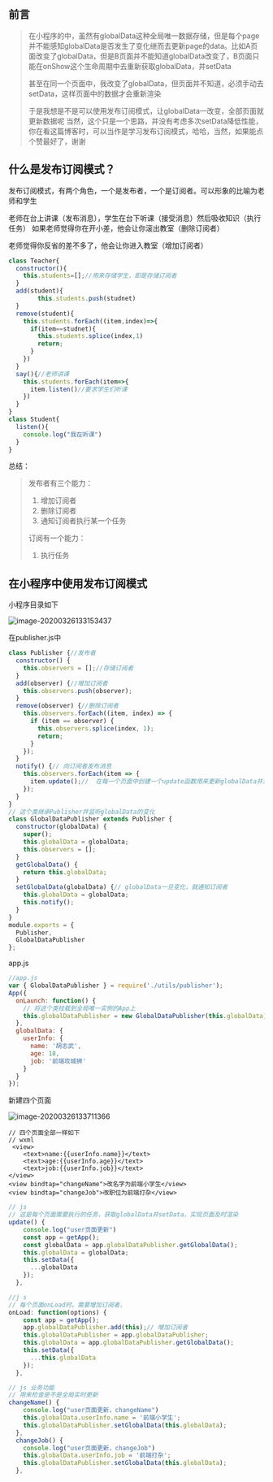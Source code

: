 ## 前言

> 在小程序的中，虽然有globalData这种全局唯一数据存储，但是每个page并不能感知globalData是否发生了变化继而去更新page的data。比如A页面改变了globalData，但是B页面并不能知道globalData改变了，B页面只能在onShow这个生命周期中去重新获取globalData，并setData
>
> 甚至在同一个页面中，我改变了globalData，但页面并不知道，必须手动去setData，这样页面中的数据才会重新渲染
>
> 于是我想是不是可以使用发布订阅模式，让globalData一改变，全部页面就更新数据呢
> 当然，这个只是一个思路，并没有考虑多次setData降低性能，你在看这篇博客时，可以当作是学习发布订阅模式，哈哈，当然，如果能点个赞最好了，谢谢

## 什么是发布订阅模式？

发布订阅模式，有两个角色，一个是发布者，一个是订阅者。可以形象的比喻为老师和学生

老师在台上讲课（发布消息），学生在台下听课（接受消息）然后吸收知识（执行任务）
如果老师觉得你在开小差，他会让你滚出教室（删除订阅者）

老师觉得你反省的差不多了，他会让你进入教室（增加订阅者）

```javascript
class Teacher{
  constructor(){
    this.students=[];//用来存储学生，即是存储订阅者
  }
  add(student){
		this.students.push(studnet)
  }
  remove(student){
    this.students.forEach((item,index)=>{
      if(item==studnet){
        this.students.splice(index,1)
        return;
      }
    })
  }
  say(){//老师讲课
    this.students.forEach(item=>{
      item.listen()//要求学生们听课
    })
  }
}
class Student{
  listen(){
    console.log("我在听课")
  }
}
```

总结：

> 发布者有三个能力：
>
> 1. 增加订阅者
> 2. 删除订阅者
> 3. 通知订阅者执行某一个任务
>
> 订阅有一个能力：
>
> 1. 执行任务



## 在小程序中使用发布订阅模式

小程序目录如下

![image-20200326133153437](https://tva1.sinaimg.cn/large/00831rSTgy1gd79pm2qqxj306w07ywev.jpg)

在publisher.js中

```javascript
class Publisher {//发布者
  constructor() {
    this.observers = [];//存储订阅者
  }
  add(observer) {//增加订阅者
    this.observers.push(observer);
  }
  remove(observer) {//删除订阅者
    this.observers.forEach((item, index) => {
      if (item == observer) {
        this.observers.splice(index, 1);
        return;
      }
    });
  }
  notify() {// 向订阅者发布消息
    this.observers.forEach(item => {
      item.update();//  在每一个页面中创建一个update函数用来更新globalData并渲染
    });
  }
}
// 这个类继承Publisher并监听globalData的变化
class GlobalDataPublisher extends Publisher {
  constructor(globalData) {
    super();
    this.globalData = globalData;
    this.observers = [];
  }
  getGlobalData() {
    return this.globalData;
  }
  setGlobalData(globalData) {// globalData一旦变化，就通知订阅者
    this.globalData = globalData;
    this.notify();
  }
}
module.exports = {
  Publisher,
  GlobalDataPublisher
};

```

app.js

```javascript
//app.js
var { GlobalDataPublisher } = require('./utils/publisher');
App({
  onLaunch: function() {
    // 将这个类挂载到全局唯一实例的App上
    this.globalDataPublisher = new GlobalDataPublisher(this.globalData);
  },
  globalData: {
    userInfo: {
      name: '胡志武',
      age: 18,
      job: '前端攻城狮'
    }
  }
});

```

 新建四个页面

![image-20200326133711366](https://tva1.sinaimg.cn/large/00831rSTgy1gd79v4szb0j306y0bjmxp.jpg)

```vue
// 四个页面全部一样如下
// wxml
 <view>
    <text>name:{{userInfo.name}}</text>
    <text>age:{{userInfo.age}}</text>
    <text>job:{{userInfo.job}}</text>
</view>
<view bindtap="changeName">改名字为前端小学生</view>
<view bindtap="changeJob">改职位为前端打杂</view>
```

```javascript
// js
// 这是每个页面需要执行的任务，获取globalData并setData，实现页面及时渲染
update() {
  	console.log("user页面更新")
    const app = getApp();
    const globalData = app.globalDataPublisher.getGlobalData();
    this.globalData = globalData;
    this.setData({
      ...globalData
    });
  },
```

```javascript
//j s
// 每个页面onLoad时。需要增加订阅者，
onLoad: function(options) {
    const app = getApp();
    app.globalDataPublisher.add(this);// 增加订阅者
    this.globalDataPublisher = app.globalDataPublisher;
    this.globalData = app.globalDataPublisher.getGlobalData();
    this.setData({
      ...this.globalData
    });
  },
```

```javascript
// js 业务功能
// 用来检查是不是全局实时更新
changeName() {
  	console.log("user页面更新，changeName")
    this.globalData.userInfo.name = '前端小学生';
    this.globalDataPublisher.setGlobalData(this.globalData);
  },
  changeJob() {
    console.log("user页面更新，changeJob")
    this.globalData.userInfo.job = '前端打杂';
    this.globalDataPublisher.setGlobalData(this.globalData);
  },
```

